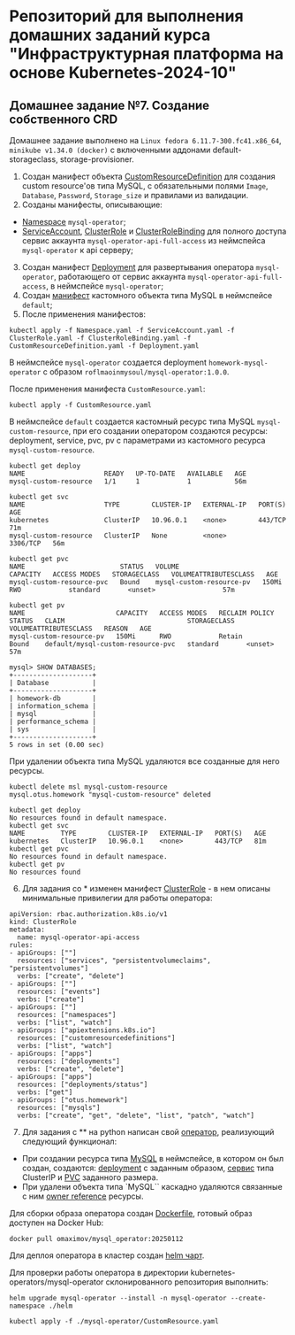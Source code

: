 # Репозиторий для выполнения домашних заданий курса "Инфраструктурная платформа на основе Kubernetes-2024-10" 

## Домашнее задание №7. Создание собственного CRD

Домашнее задание выполнено на `Linux fedora 6.11.7-300.fc41.x86_64`, `minikube v1.34.0 (docker)` с включенными аддонами default-storageclass, storage-provisioner.

1. Создан манифест объекта [CustomResourceDefinition](./CustomResourceDefinition.yaml) для создания custom resource'ов типа MySQL, с обязательными полями `Image`, `Database`, `Password`, `Storage_size` и правилами из валидации.
2. Созданы манифесты, описывающие:
- [Namespace](./Namespace.yaml) `mysql-operator`;
- [ServiceAccount](./ServiceAccount.yaml), [ClusterRole](./ClusterRole.yaml) и [ClusterRoleBinding](./ClusterRoleBinding.yaml) для полного доступа сервис аккаунта `mysql-operator-api-full-access` из неймспейса `mysql-operator` к api серверу;
3. Создан манифест [Deployment](./Deployment.yaml) для развертывания оператора `mysql-operator`, работающего от сервис аккаунта `mysql-operator-api-full-access`, в неймспейсе `mysql-operator`;
4. Создан [манифест](./CustomResource.yaml) кастомного объекта типа MySQL в неймспейсе `default`;
5. После применения манифестов:
```
kubectl apply -f Namespace.yaml -f ServiceAccount.yaml -f ClusterRole.yaml -f ClusterRoleBinding.yaml -f CustomResourceDefinition.yaml -f Deployment.yaml
```
В неймспейсе `mysql-operator` создается deployment `homework-mysql-operator` с образом `roflmaoinmysoul/mysql-operator:1.0.0`.

После применения манифеста `CustomResource.yaml`:
```
kubectl apply -f CustomResource.yaml
```
В неймспейсе `default` создается кастомный ресурс типа MySQL `mysql-custom-resource`, при его создании оператором создаются ресурсы: deployment, service, pvc, pv с параметрами из кастомного ресурса `mysql-custom-resource`.

```
kubectl get deploy 
NAME                    READY   UP-TO-DATE   AVAILABLE   AGE
mysql-custom-resource   1/1     1            1           56m
```
```
kubectl get svc   
NAME                    TYPE        CLUSTER-IP   EXTERNAL-IP   PORT(S)    AGE
kubernetes              ClusterIP   10.96.0.1    <none>        443/TCP    71m
mysql-custom-resource   ClusterIP   None         <none>        3306/TCP   56m
```
```
kubectl get pvc
NAME                        STATUS   VOLUME                     CAPACITY   ACCESS MODES   STORAGECLASS   VOLUMEATTRIBUTESCLASS   AGE
mysql-custom-resource-pvc   Bound    mysql-custom-resource-pv   150Mi      RWO            standard       <unset>                 57m
```
```
kubectl get pv 
NAME                       CAPACITY   ACCESS MODES   RECLAIM POLICY   STATUS   CLAIM                               STORAGECLASS   VOLUMEATTRIBUTESCLASS   REASON   AGE
mysql-custom-resource-pv   150Mi      RWO            Retain           Bound    default/mysql-custom-resource-pvc   standard       <unset>                          57m
```
```
mysql> SHOW DATABASES;
+--------------------+
| Database           |
+--------------------+
| homework-db        |
| information_schema |
| mysql              |
| performance_schema |
| sys                |
+--------------------+
5 rows in set (0.00 sec)
```
При удалении объекта типа MySQL удаляются все созданные для него ресурсы.
```
kubectl delete msl mysql-custom-resource
mysql.otus.homework "mysql-custom-resource" deleted
```
```
kubectl get deploy                      
No resources found in default namespace.
kubectl get svc                         
NAME         TYPE        CLUSTER-IP   EXTERNAL-IP   PORT(S)   AGE
kubernetes   ClusterIP   10.96.0.1    <none>        443/TCP   81m
kubectl get pvc                         
No resources found in default namespace.
kubectl get pv                          
No resources found
```
6. Для задания со * изменен манифест [ClusterRole](./ClusterRole.yaml) - в нем описаны минимальные привилегии для работы оператора:
```
apiVersion: rbac.authorization.k8s.io/v1
kind: ClusterRole
metadata:
  name: mysql-operator-api-access
rules:
- apiGroups: [""]
  resources: ["services", "persistentvolumeclaims", "persistentvolumes"]
  verbs: ["create", "delete"]
- apiGroups: [""]
  resources: ["events"]
  verbs: ["create"]
- apiGroups: [""]
  resources: ["namespaces"]
  verbs: ["list", "watch"]
- apiGroups: ["apiextensions.k8s.io"]
  resources: ["customresourcedefinitions"]
  verbs: ["list", "watch"]
- apiGroups: ["apps"]
  resources: ["deployments"]
  verbs: ["create", "delete"]
- apiGroups: ["apps"]
  resources: ["deployments/status"]
  verbs: ["get"]
- apiGroups: ["otus.homework"]
  resources: ["mysqls"]
  verbs: ["create", "get", "delete", "list", "patch", "watch"]
```
7. Для задания с ** на python написан свой [оператор](./mysql-operator/), реализующий следующий функционал:
- При создании ресурса типа [MySQL](./mysql-operator/src/mysql_operator.py#L77) в неймспейсе, в котором он был создан, создаются:
[deployment](./mysql-operator/src/mysql_operator.py#L87) c заданным образом, [сервис](./mysql-operator/src/mysql_operator.py#L90) типа ClusterIP и [PVC](./mysql-operator/src/mysql_operator.py#L84) заданного размера.
- При удалени объекта типа `MySQL`` каскадно удаляются связанные с ним [owner reference](./mysql-operator/src/mysql_operator.py#L17) ресурсы.

Для сборки образа оператора создан [Dockerfile](./mysql-operator/Dockerfile), готовый образ доступен на Docker Hub:
```
docker pull omaximov/mysql_operator:20250112
```
Для деплоя оператора в кластер создан [helm чарт](./mysql-operator/helm/).

Для проверки работы оператора в директории kubernetes-operators/mysql-operator склонированного репозитория выполнить:
```
helm upgrade mysql-operator --install -n mysql-operator --create-namespace ./helm
```
```
kubectl apply -f ./mysql-operator/CustomResource.yaml
```
